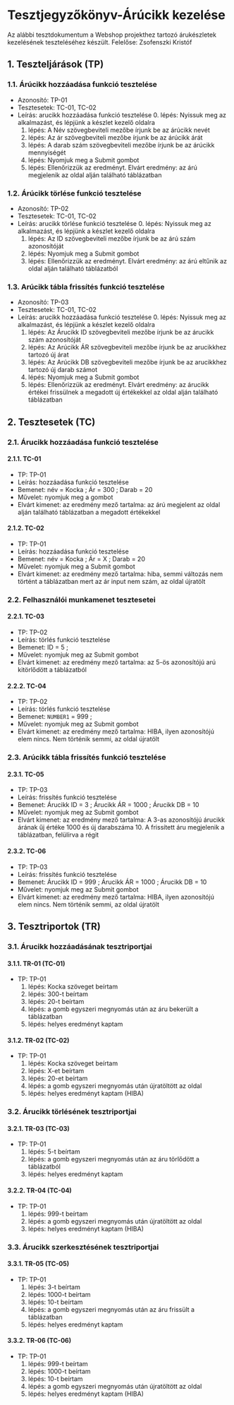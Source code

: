# Tesztjegyzőkönyv-Árúcikk kezelése

Az alábbi tesztdokumentum a Webshop projekthez tartozó árukészletek kezelésének teszteléséhez készült. Felelőse: Zsofenszki Kristóf



## 1. Teszteljárások (TP)

### 1.1. Árúcikk hozzáadása funkció tesztelése 
- Azonosító: TP-01
- Tesztesetek: TC-01, TC-02
- Leírás: arucikk hozzáadása funkció tesztelése
    0. lépés: Nyissuk meg az alkalmazást, és lépjünk a készlet kezelő oldalra
    1. lépés: A Név szövegbeviteli mezőbe írjunk be az árúcikk nevét
    2. lépés: Az ár szövegbeviteli mezőbe írjunk be az árúcikk árát
    3. lépés: A darab szám szövegbeviteli mezőbe írjunk be az árúcikk mennyiségét
    4. lépés: Nyomjuk meg a Submit gombot 
    5. lépés: Ellenőrizzük az eredményt. Elvárt eredmény: az árú megjelenik az oldal alján található táblázatban
	
### 1.2. Árúcikk törlése funkció tesztelése 
- Azonosító: TP-02
- Tesztesetek: TC-01, TC-02
- Leírás: arucikk törlése funkció tesztelése
    0. lépés: Nyissuk meg az alkalmazást, és lépjünk a készlet kezelő oldalra
    1. lépés: Az ID szövegbeviteli mezőbe írjunk be az árú szám azonosítóját
    2. lépés: Nyomjuk meg a Submit gombot 
    3. lépés: Ellenőrizzük az eredményt. Elvárt eredmény: az árú eltűnik az oldal alján található táblázatból
	
### 1.3. Arúcikk tábla frissítés funkció tesztelése 
- Azonosító: TP-03
- Tesztesetek: TC-01, TC-02
- Leírás: arucikk hozzáadása funkció tesztelése
    0. lépés: Nyissuk meg az alkalmazást, és lépjünk a készlet kezelő oldalra
    1. lépés: Az Árucikk ID szövegbeviteli mezőbe írjunk be az árucikk szám azonosítóját
    2. lépés: Az Arúcikk ÁR szövegbeviteli mezőbe írjunk be az arucikkhez tartozó új árat
    3. lépés: Az Arúcikk DB szövegbeviteli mezőbe írjunk be az arucikkhez tartozó új darab számot
    4. lépés: Nyomjuk meg a Submit gombot 
    5. lépés: Ellenőrizzük az eredményt. Elvárt eredmény: az árucikk értékei frissülnek a megadott új értékekkel az oldal alján található táblázatban



## 2. Tesztesetek (TC)

### 2.1.  Árucikk hozzáadása funkció tesztelése

#### 2.1.1. TC-01
- TP: TP-01
- Leírás: hozzáadása funkció tesztelése 
- Bemenet: név = Kocka ; Ár = 300 ; Darab = 20
- Művelet: nyomjuk meg a gombot 
- Elvárt kimenet: az eredmény mező tartalma: az árú megjelent az oldal alján található táblázatban a megadott értékekkel

#### 2.1.2. TC-02
- TP: TP-01
- Leírás: hozzáadása funkció tesztelése 
- Bemenet: név = Kocka ; Ár = X ; Darab = 20
- Művelet: nyomjuk meg a Submit gombot 
- Elvárt kimenet: az eredmény mező tartalma: hiba, semmi változás nem történt a táblázatban mert az ár input nem szám, az oldal újratölt

### 2.2.  Felhasználói munkamenet tesztesetei

#### 2.2.1. TC-03
- TP: TP-02
- Leírás: törlés funkció tesztelése 
- Bemenet: ID = 5 ;
- Művelet: nyomjuk meg az Submit gombot 
- Elvárt kimenet: az eredmény mező tartalma: az 5-ös azonosítójú arú kitörlődött a táblázatból

#### 2.2.2. TC-04
- TP: TP-02
- Leírás: törlés funkció tesztelése 
- Bemenet: `NUMBER1` = 999 ;
- Művelet: nyomjuk meg az Submit gombot 
- Elvárt kimenet: az eredmény mező tartalma: HIBA, ilyen azonosítójú elem nincs. Nem történik semmi, az oldal újratölt

### 2.3.  Arúcikk tábla frissítés funkció tesztelése

#### 2.3.1. TC-05
- TP: TP-03
- Leírás: frissítés funkció tesztelése 
- Bemenet: Árucikk ID = 3 ; Árucikk ÁR = 1000 ; Árucikk DB = 10
- Művelet: nyomjuk meg az Submit gombot 
- Elvárt kimenet: az eredmény mező tartalma: A 3-as azonosítójú árucikk árának űj értéke 1000 és új darabszáma 10. A frissített áru megjelenik a táblázatban, felülírva a régit

#### 2.3.2. TC-06
- TP: TP-03
- Leírás: frissítés funkció tesztelése 
- Bemenet: Árucikk ID = 999 ; Árucikk ÁR = 1000 ; Árucikk DB = 10
- Művelet: nyomjuk meg az Submit gombot 
- Elvárt kimenet: az eredmény mező tartalma: HIBA, ilyen azonosítójú elem nincs. Nem történik semmi, az oldal újratölt



## 3. Tesztriportok (TR)

### 3.1.  Árucikk hozzáadásának tesztriportjai

#### 3.1.1. TR-01 (TC-01)
- TP: TP-01
    1. lépés: Kocka szöveget beírtam
    2. lépés: 300-t beírtam 
    3. lépés: 20-t beírtam 
    4. lépés: a gomb egyszeri megnyomás után az áru bekerült a táblázatban
    5. lépés: helyes eredményt kaptam
    
#### 3.1.2. TR-02 (TC-02)
- TP: TP-01
    1. lépés: Kocka szöveget beírtam
    2. lépés: X-et beírtam 
    2. lépés: 20-et beírtam 
    3. lépés: a gomb egyszeri megnyomás után újratöltött az oldal
    4. lépés: helyes eredményt kaptam (HIBA)
	
### 3.2.  Árucikk törlésének tesztriportjai

#### 3.2.1. TR-03 (TC-03)
- TP: TP-01
    1. lépés: 5-t beírtam
    2. lépés: a gomb egyszeri megnyomás után az áru törlődött a táblázatból
    3. lépés: helyes eredményt kaptam
    

#### 3.2.2. TR-04 (TC-04)
- TP: TP-01
    1. lépés: 999-t beírtam
    2. lépés: a gomb egyszeri megnyomás után újratöltött az oldal
    3. lépés: helyes eredményt kaptam (HIBA)
	
### 3.3.  Árucikk szerkesztésének tesztriportjai

#### 3.3.1. TR-05 (TC-05)
- TP: TP-01
    1. lépés: 3-t beírtam
    2. lépés: 1000-t beírtam 
    3. lépés: 10-t beírtam 
    4. lépés: a gomb egyszeri megnyomás után az áru frissült a táblázatban
    5. lépés: helyes eredményt kaptam
    

#### 3.3.2. TR-06 (TC-06)
- TP: TP-01
    1. lépés: 999-t beírtam
    2. lépés: 1000-t beírtam 
    3. lépés: 10-t beírtam 
    4. lépés: a gomb egyszeri megnyomás után újratöltött az oldal
    5. lépés: helyes eredményt kaptam (HIBA)
    



    